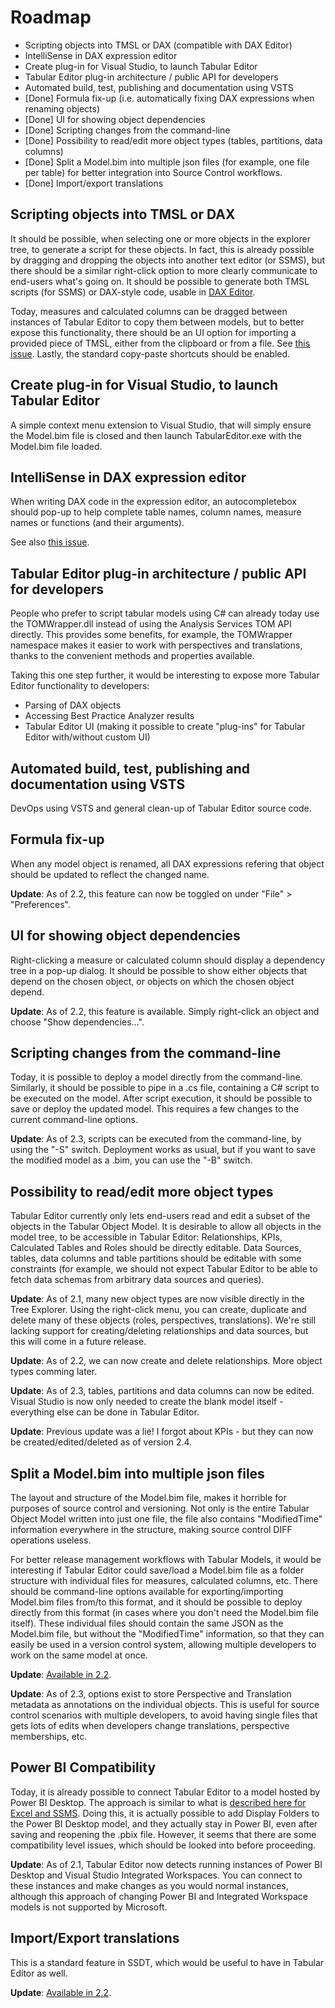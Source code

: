 # Roadmap

- Scripting objects into TMSL or DAX (compatible with DAX Editor)
- IntelliSense in DAX expression editor
- Create plug-in for Visual Studio, to launch Tabular Editor
- Tabular Editor plug-in architecture / public API for developers
- Automated build, test, publishing and documentation using VSTS
- [Done] Formula fix-up (i.e. automatically fixing DAX expressions when renaming objects)
- [Done] UI for showing object dependencies
- [Done] Scripting changes from the command-line
- [Done] Possibility to read/edit more object types (tables, partitions, data columns)
- [Done] Split a Model.bim into multiple json files (for example, one file per table) for better integration into Source Control workflows.
- [Done] Import/export translations

## Scripting objects into TMSL or DAX

It should be possible, when selecting one or more objects in the explorer tree, to generate a script for these objects. In fact, this is already possible by dragging and dropping the objects into another text editor (or SSMS), but there should be a similar right-click option to more clearly communicate to end-users what's going on. It should be possible to generate both TMSL scripts (for SSMS) or DAX-style code, usable in [DAX Editor](https://github.com/DaxEditor/).

Today, measures and calculated columns can be dragged between instances of Tabular Editor to copy them between models, but to better expose this functionality, there should be an UI option for importing a provided piece of TMSL, either from the clipboard or from a file. See [this issue](https://github.com/TabularEditor/TabularEditor/issues/69). Lastly, the standard copy-paste shortcuts should be enabled.

## Create plug-in for Visual Studio, to launch Tabular Editor

A simple context menu extension to Visual Studio, that will simply ensure the Model.bim file is closed and then launch TabularEditor.exe with the Model.bim file loaded.

## IntelliSense in DAX expression editor

When writing DAX code in the expression editor, an autocompletebox should pop-up to help complete table names, column names, measure names or functions (and their arguments).

See also [this issue](https://github.com/TabularEditor/TabularEditor/issues/64).

## Tabular Editor plug-in architecture / public API for developers

People who prefer to script tabular models using C# can already today use the TOMWrapper.dll instead of using the Analysis Services TOM API directly. This provides some benefits, for example, the TOMWrapper namespace makes it easier to work with perspectives and translations, thanks to the convenient methods and properties available.

Taking this one step further, it would be interesting to expose more Tabular Editor functionality to developers:

- Parsing of DAX objects
- Accessing Best Practice Analyzer results
- Tabular Editor UI (making it possible to create "plug-ins" for Tabular Editor with/without custom UI)

## Automated build, test, publishing and documentation using VSTS

DevOps using VSTS and general clean-up of Tabular Editor source code.

## Formula fix-up

When any model object is renamed, all DAX expressions refering that object should be updated to reflect the changed name.

**Update**: As of 2.2, this feature can now be toggled on under "File" > "Preferences".

## UI for showing object dependencies

Right-clicking a measure or calculated column should display a dependency tree in a pop-up dialog. It should be possible to show either objects that depend on the chosen object, or objects on which the chosen object depend.

**Update**: As of 2.2, this feature is available. Simply right-click an object and choose "Show dependencies...".

## Scripting changes from the command-line

Today, it is possible to deploy a model directly from the command-line. Similarly, it should be possible to pipe in a .cs file, containing a C# script to be executed on the model. After script execution, it should be possible to save or deploy the updated model. This requires a few changes to the current command-line options.

**Update**: As of 2.3, scripts can be executed from the command-line, by using the "-S" switch. Deployment works as usual, but if you want to save the modified model as a .bim, you can use the "-B" switch.

## Possibility to read/edit more object types

Tabular Editor currently only lets end-users read and edit a subset of the objects in the Tabular Object Model. It is desirable to allow all objects in the model tree, to be accessible in Tabular Editor: Relationships, KPIs, Calculated Tables and Roles should be directly editable. Data Sources, tables, data columns and table partitions should be editable with some constraints (for example, we should not expect Tabular Editor to be able to fetch data schemas from arbitrary data sources and queries).

**Update**: As of 2.1, many new object types are now visible directly in the Tree Explorer. Using the right-click menu, you can create, duplicate and delete many of these objects (roles, perspectives, translations). We're still lacking support for creating/deleting relationships and data sources, but this will come in a future release.

**Update**: As of 2.2, we can now create and delete relationships. More object types comming later.

**Update**: As of 2.3, tables, partitions and data columns can now be edited. Visual Studio is now only needed to create the blank model itself - everything else can be done in Tabular Editor.

**Update**: Previous update was a lie! I forgot about KPIs - but they can now be created/edited/deleted as of version 2.4.

## Split a Model.bim into multiple json files

The layout and structure of the Model.bim file, makes it horrible for purposes of source control and versioning. Not only is the entire Tabular Object Model written into just one file, the file also contains "ModifiedTime" information everywhere in the structure, making source control DIFF operations useless.

For better release management workflows with Tabular Models, it would be interesting if Tabular Editor could save/load a Model.bim file as a folder structure with individual files for measures, calculated columns, etc. There should be command-line options available for exporting/importing Model.bim files from/to this format, and it should be possible to deploy directly from this format (in cases where you don't need the Model.bim file itself). These individual files should contain the same JSON as the Model.bim file, but without the "ModifiedTime" information, so that they can easily be used in a version control system, allowing multiple developers to work on the same model at once.

**Update**: [Available in 2.2](/Advanced-features#folder-serialization).

**Update**: As of 2.3, options exist to store Perspective and Translation metadata as annotations on the individual objects. This is useful for source control scenarios with multiple developers, to avoid having single files that gets lots of edits when developers change translations, perspective memberships, etc.

## Power BI Compatibility

Today, it is already possible to connect Tabular Editor to a model hosted by Power BI Desktop. The approach is similar to what is [described here for Excel and SSMS](http://biinsight.com/connect-to-power-bi-desktop-model-from-excel-and-ssms/). Doing this, it is actually possible to add Display Folders to the Power BI Desktop model, and they actually stay in Power BI, even after saving and reopening the .pbix file. However, it seems that there are some compatibility level issues, which should be looked into before proceeding.

**Update**: As of 2.1, Tabular Editor now detects running instances of Power BI Desktop and Visual Studio Integrated Workspaces. You can connect to these instances and make changes as you would normal instances, although this approach of changing Power BI and Integrated Workspace models is not supported by Microsoft.

## Import/Export translations

This is a standard feature in SSDT, which would be useful to have in Tabular Editor as well.

**Update**: [Available in 2.2](/Advanced-features#import-export-translations).
